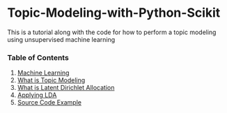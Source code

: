 ﻿# Topic-Modeling-with-Python-Scikit
This is a tutorial along with the code for how to perform a topic modeling using unsupervised machine learning

### Table of Contents
1. [Machine Learning](machine-learning.md)
2. [What is Topic Modeling](topic-modeling.md)
3. [What is Latent Dirichlet Allocation](lda.md)
4. [Applying LDA](lda-application.md)
5. [Source Code Example](source/lda_test.py)


###### <div dir="rtl"></div>
